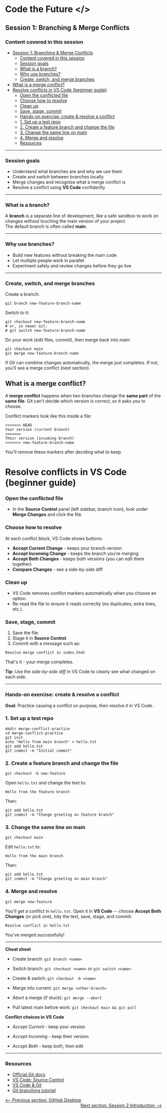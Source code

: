 # Code the Future </>

## Session 1: Branching & Merge Conflicts

### Content covered in this session

  - [Session 1: Branching & Merge Conflicts](#session-1-branching--merge-conflicts)
    - [Content covered in this session](#content-covered-in-this-session)
    - [Session goals](#session-goals)
    - [What is a branch?](#what-is-a-branch)
    - [Why use branches?](#why-use-branches)
    - [Create, switch, and merge branches](#create-switch-and-merge-branches)
  - [What is a merge conflict?](#what-is-a-merge-conflict)
- [Resolve conflicts in VS Code (beginner guide)](#resolve-conflicts-in-vs-code-beginner-guide)
    - [Open the conflicted file](#open-the-conflicted-file)
    - [Choose how to resolve](#choose-how-to-resolve)
    - [Clean up](#clean-up)
    - [Save, stage, commit](#save-stage-commit)
    - [Hands-on exercise: create & resolve a conflict](#hands-on-exercise-create--resolve-a-conflict)
    - [1. Set up a test repo](#1-set-up-a-test-repo)
    - [2. Create a feature branch and change the file](#2-create-a-feature-branch-and-change-the-file)
    - [3. Change the same line on main](#3-change-the-same-line-on-main)
    - [4. Merge and resolve](#4-merge-and-resolve)
    - [Resources](#resources)

---

### Session goals

- Understand what branches are and why we use them  
- Create and switch between branches locally  
- Merge changes and recognise what a merge conflict is  
- Resolve a conflict using **VS Code** confidently

---

### What is a branch?

A **branch** is a separate line of development, like a safe sandbox to work on changes without touching the main version of your project.  
The default branch is often called **main**.

---

### Why use branches?

- Build new features without breaking the main code
- Let multiple people work in parallel
- Experiment safely and review changes before they go live

---

### Create, switch, and merge branches

Create a branch:
```
git branch new-feature-branch-name
```

Switch to it:
```
git checkout new-feature-branch-name
# or, in newer Git:
# git switch new-feature-branch-name
```

Do your work (edit files, commit), then merge back into main:
```
git checkout main
git merge new-feature-branch-name
```
If Git can combine changes automatically, the merge just completes.
If not, you'll see a merge conflict (next section).

## What is a merge conflict?

A **merge conflict** happens when two branches change the **same part** of the **same file**.
Git can't decide which version is correct, so it asks you to choose.

Conflict markers look like this inside a file:
```
<<<<<<< HEAD
Your version (current branch)
=======
Their version (incoming branch)
>>>>>>> new-feature-branch-name
```

You'll remove these markers after deciding what to keep.

# Resolve conflicts in VS Code (beginner guide)

### Open the conflicted file
- In the **Source Control** panel (left sidebar, branch icon), look under **Merge Changes** and click the file.

### Choose how to resolve
At each conflict block, VS Code shows buttons:

- **Accept Current Change** - keeps your branch version  
- **Accept Incoming Change** - keeps the branch you're merging  
- **Accept Both Changes** - keeps both versions (you can edit them together)  
- **Compare Changes** - see a side-by-side diff

### Clean up
- VS Code removes conflict markers automatically when you choose an option.  
- Re-read the file to ensure it reads correctly (no duplicates, extra lines, etc.).

### Save, stage, commit
1. Save the file.  
2. Stage it in **Source Control**.  
3. Commit with a message such as:  

```
Resolve merge conflict in index.html
```


That's it - your merge completes.

**Tip:** Use the *side-by-side diff* in VS Code to clearly see what changed on each side.

---

### Hands-on exercise: create & resolve a conflict

**Goal:** Practice causing a conflict on purpose, then resolve it in VS Code.

### 1. Set up a test repo

```
mkdir merge-conflict-practice
cd merge-conflict-practice
git init
echo "Hello from main branch" > hello.txt
git add hello.txt
git commit -m "Initial commit"
```

### 2. Create a feature branch and change the file

```
git checkout -b new-feature
```

Open `hello.txt` and change the text to:

```
Hello from the feature branch
```

Then:

```
git add hello.txt
git commit -m "Change greeting on feature branch"
```

### 3. Change the same line on main

```
git checkout main
```

Edit `hello.txt` to:

```
Hello from the main branch
```

Then:
```
git add hello.txt
git commit -m "Change greeting on main branch"
```

###  4. Merge and resolve
```
git merge new-feature
```

You'll get a conflict in `hello.txt`.
Open it in **VS Code** -- choose **Accept Both Changes** (or pick one), tidy the text, save, stage, and commit:
```
Resolve conflict in hello.txt
```

You've merged successfully!

---


**Cheat sheet**

- Create branch: `git branch <name>`

- Switch branch: `git checkout <name>` or `git switch <name>`

- Create & switch: `git checkout -b <name>`

- Merge into current: `git merge <other-branch>`

- Abort a merge (if stuck): `git merge --abort`

- Pull latest main before work: `git checkout main && git pull`

**Conflict choices in VS Code**

- _Accept Current_ - keep your version

- _Accept Incoming_ - keep their version

- _Accept Both_ - keep both, then edit

---

### Resources
<ul> 
<li>
<a style="pointer-events:all" href="https://git-scm.com/docs" target="_blank" title="Official Git docs">Official Git docs</a>
</li> 
<li>
<a style="pointer-events:all" href="https://code.visualstudio.com/docs/sourcecontrol/overview" target="_blank" title="VS Code Source Control">VS Code: Source Control</a>
</li> 
<li><a style="pointer-events:all" href="https://code.visualstudio.com/docs/editor/versioncontrol" target="_blank" title="VS Code & Git">VS Code & Git</a>
</li> 
<li>
<a style="pointer-events:all" href="https://www.atlassian.com/git/tutorials/using-branches" target="_blank" title="Git branching tutorial">Git branching tutorial</a>
</li> 
</ul>

<div style="width: 100%">
<a href='intro_to_github.md'><-- Previous section: GitHub Desktop</a>
<div align="right">
<a  href='../session-2/README.md'>Next section: Session 2 Introduction --></a></div>
</div>
